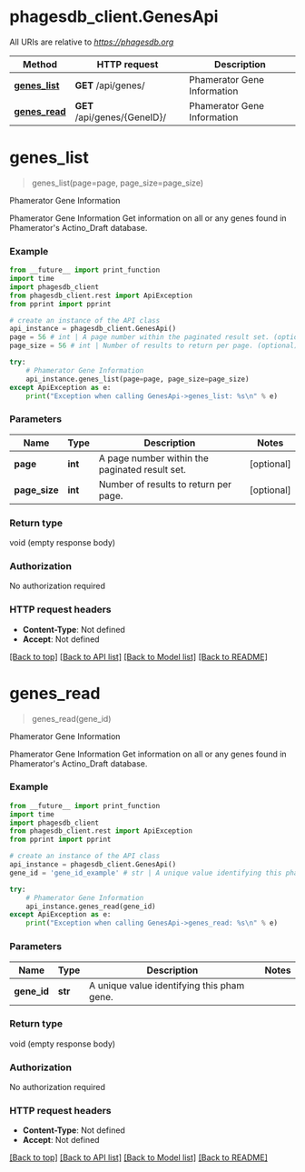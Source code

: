 # phagesdb_client.GenesApi

All URIs are relative to *https://phagesdb.org*

Method | HTTP request | Description
------------- | ------------- | -------------
[**genes_list**](GenesApi.md#genes_list) | **GET** /api/genes/ | Phamerator Gene Information
[**genes_read**](GenesApi.md#genes_read) | **GET** /api/genes/{GeneID}/ | Phamerator Gene Information


# **genes_list**
> genes_list(page=page, page_size=page_size)

Phamerator Gene Information

Phamerator Gene Information  Get information on all or any genes found in Phamerator's Actino_Draft database.

### Example
```python
from __future__ import print_function
import time
import phagesdb_client
from phagesdb_client.rest import ApiException
from pprint import pprint

# create an instance of the API class
api_instance = phagesdb_client.GenesApi()
page = 56 # int | A page number within the paginated result set. (optional)
page_size = 56 # int | Number of results to return per page. (optional)

try:
    # Phamerator Gene Information
    api_instance.genes_list(page=page, page_size=page_size)
except ApiException as e:
    print("Exception when calling GenesApi->genes_list: %s\n" % e)
```

### Parameters

Name | Type | Description  | Notes
------------- | ------------- | ------------- | -------------
 **page** | **int**| A page number within the paginated result set. | [optional] 
 **page_size** | **int**| Number of results to return per page. | [optional] 

### Return type

void (empty response body)

### Authorization

No authorization required

### HTTP request headers

 - **Content-Type**: Not defined
 - **Accept**: Not defined

[[Back to top]](#) [[Back to API list]](../README.md#documentation-for-api-endpoints) [[Back to Model list]](../README.md#documentation-for-models) [[Back to README]](../README.md)

# **genes_read**
> genes_read(gene_id)

Phamerator Gene Information

Phamerator Gene Information  Get information on all or any genes found in Phamerator's Actino_Draft database.

### Example
```python
from __future__ import print_function
import time
import phagesdb_client
from phagesdb_client.rest import ApiException
from pprint import pprint

# create an instance of the API class
api_instance = phagesdb_client.GenesApi()
gene_id = 'gene_id_example' # str | A unique value identifying this pham gene.

try:
    # Phamerator Gene Information
    api_instance.genes_read(gene_id)
except ApiException as e:
    print("Exception when calling GenesApi->genes_read: %s\n" % e)
```

### Parameters

Name | Type | Description  | Notes
------------- | ------------- | ------------- | -------------
 **gene_id** | **str**| A unique value identifying this pham gene. | 

### Return type

void (empty response body)

### Authorization

No authorization required

### HTTP request headers

 - **Content-Type**: Not defined
 - **Accept**: Not defined

[[Back to top]](#) [[Back to API list]](../README.md#documentation-for-api-endpoints) [[Back to Model list]](../README.md#documentation-for-models) [[Back to README]](../README.md)

